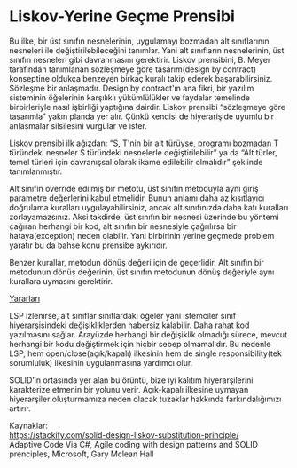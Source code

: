 # Liskov-Yerine Geçme Prensibi

Bu ilke, bir üst sınıfın nesnelerinin, uygulamayı bozmadan alt sınıflarının nesneleri ile değiştirilebileceğini tanımlar. Yani alt sınıfların nesnelerinin, üst sınıfın nesneleri gibi davranmasını gerektirir. Liskov prensibini, B. Meyer tarafından tanımlanan sözleşmeye göre tasarım(design by contract) konseptine oldukça benzeyen birkaç kuralı takip ederek başarabilirsiniz. Sözleşme bir anlaşmadır. Design by contract'ın ana fikri, bir yazılım sisteminin öğelerinin karşılıklı yükümlülükler ve faydalar temelinde birbirleriyle nasıl işbirliği yaptığına dairdir. Liskov prensibi “sözleşmeye göre tasarımla” yakın planda yer alır. Çünkü kendisi de hiyerarişide uyumlu bir anlaşmalar silsilesini vurgular ve ister.

Liskov prensibi ilk ağızdan: “S, T'nin bir alt türüyse, programı bozmadan T türündeki nesneler S türündeki nesnelerle değiştirilebilir” ya da “Alt türler, temel türleri için davranışsal olarak ikame edilebilir olmalıdır” şeklinde tanımlanmıştır.

Alt sınıfın override edilmiş bir metotu, üst sınıfın metoduyla aynı giriş parametre değerlerini kabul etmelidir. Bunun anlamı daha az kısıtlayıcı doğrulama kuralları uygulayabilirsiniz, ancak alt sınıfınızda daha katı kuralları zorlayamazsınız. Aksi takdirde, üst sınıfın bir nesnesi üzerinde bu yöntemi çağıran herhangi bir kod, alt sınıfın bir nesnesiyle çağrılırsa bir hataya(exception) neden olabilir. Yani birbirinin yerine geçmede problem yaratır bu da bahse konu prensibe aykırıdır.

Benzer kurallar, metodun dönüş değeri için de geçerlidir. Alt sınıfın bir metodunun dönüş değerinin, üst sınıfın metodunun dönüş değeriyle aynı kurallara uymasını gerektirir. 

<ins>Yararları</ins>

LSP izlenirse, alt sınıflar sınıflardaki öğeler yani istemciler sınıf hiyerarşisindeki değişikliklerden habersiz kalabilir. Daha rahat kod yazılmasını sağlar. Arayüzde herhangi bir değişiklik olmadığı sürece, mevcut herhangi bir kodu değiştirmek için hiçbir sebep olmamalıdır. Bu nedenle LSP, hem open/close(açık/kapalı) ilkesinin hem de single responsibility(tek sorumluluk) ilkesinin uygulanmasına yardımcı olur.  

SOLID’in ortasında yer alan bu örüntü, bize iyi kalıtım hiyerarşilerini karakterize etmenin bir yolunu verir. Açık-kapalı ilkesine uymayan hiyerarşiler oluşturmamıza neden olacak tuzaklar hakkında farkındalığımızı artırır.

Kaynaklar:  
https://stackify.com/solid-design-liskov-substitution-principle/  
Adaptive Code Via C#, Agile coding with design patterns and SOLID prenciples, Microsoft, Gary Mclean Hall
